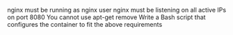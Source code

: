 nginx must be running as nginx user
nginx must be listening on all active IPs on port 8080
You cannot use apt-get remove
Write a Bash script that configures the container to fit the above requirements
 
